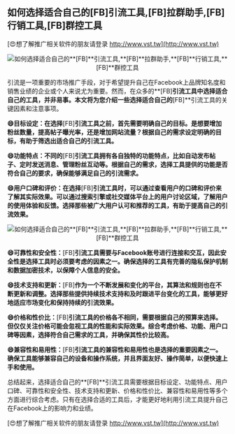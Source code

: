 ## **如何选择适合自己的**[FB]**引流工具,**[FB]**拉群助手,**[FB]**行销工具,**[FB]**群控工具**

[😍想了解推广相关软件的朋友请登录 http://www.vst.tw](http://www.vst.tw)

 <center><img src="https://vst.tw/MP4/tuiguang/png/8.png" alt="如何选择适合自己的**[FB]**引流工具,**[FB]**拉群助手,**[FB]**行销工具,**[FB]**群控工具"></center>

引流是一项重要的市场推广手段，对于希望提升自己在Facebook上品牌知名度和销售业绩的企业或个人来说尤为重要。然而，在众多的**[FB]**引流工具中选择适合自己的工具，并非易事。本文将为您介绍一些选择适合自己的**[FB]**引流工具的关键因素和注意事项。

**😄目标设定：在选择**[FB]**引流工具之前，首先需要明确自己的目标。是想要增加粉丝数量，提高帖子曝光率，还是增加网站流量？根据自己的需求设定明确的目标，有助于筛选出适合自己的引流工具。**

**😄功能特点：不同的**[FB]**引流工具拥有各自独特的功能特点，比如自动发布帖子、定时发送消息、管理粉丝互动等。根据自己的需求，选择工具提供的功能是否符合自己的要求，确保能够满足自己的引流需求。**

**😄用户口碑和评价：在选择**[FB]**引流工具时，可以通过查看用户的口碑和评价来了解其实际效果。可以通过搜索引擎或社交媒体平台上的用户讨论区域，了解用户的使用体验和反馈。选择那些被广大用户认可和推荐的工具，有助于提高自己的引流效果。**

 <center><img src="https://vst.tw/MP4/tuiguang/png/2.png" alt="如何选择适合自己的**[FB]**引流工具,**[FB]**拉群助手,**[FB]**行销工具,**[FB]**群控工具"></center>

**😄可靠性和安全性：**[FB]**引流工具需要与Facebook账号进行连接和交互，因此安全性是选择工具时必须要考虑的因素之一。确保选择的工具有完善的隐私保护机制和数据加密技术，以保障个人信息的安全。**

**😄技术支持和更新：**[FB]**作为一个不断发展和变化的平台，其算法和规则也在不断更新和调整。选择那些提供持续技术支持和及时跟进平台变化的工具，能够更好地适应市场变化和保持持续的引流效果。**

**😄价格和性价比：**[FB]**引流工具的价格各不相同，需要根据自己的预算来选择。但仅仅关注价格可能会忽视工具的性能和实际效果。综合考虑价格、功能、用户口碑等因素，选择符合自己需求的工具，并确保其性价比较高。**

**😄兼容性和易用性：**[FB]**引流工具的兼容性和易用性也是选择的重要因素之一。确保工具能够兼容自己的设备和操作系统，并且界面友好、操作简单，以便快速上手和使用。**

总结起来，选择适合自己的**[FB]**引流工具需要根据目标设定、功能特点、用户口碑、可靠性和安全性、技术支持和更新、价格和性价比、兼容性和易用性等多个方面进行综合考虑。只有在选择合适的工具后，才能更好地利用引流工具提升自己在Facebook上的影响力和业绩。

[😍想了解推广相关软件的朋友请登录 http://www.vst.tw](http://www.vst.tw)



